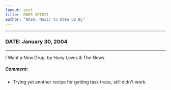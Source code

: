 ```yaml
---
layout: post
title:  MARS SPIRIT
author: "NASA: Music to Wake Up By"
---
```


----
### DATE: January 30, 2004
----
I Want a New Drug, by Huey Lewis & The News.

##### Comment:
* Trying yet another recipe for getting task trace, still didn't work.
